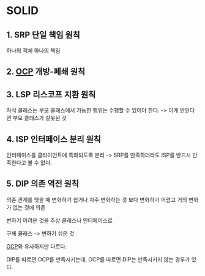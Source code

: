 # SOLID

## 1. SRP 단일 책임 원칙
하나의 객체 하나의 책임

## 2. [OCP](OCP) 개방-폐쇄 원칙

## 3. LSP 리스코프 치환 원칙
자식 클래스는 부모 클래스에서 가능한 행위는 수행할 수 있어야 한다.
-> 이게 안된다면 부모 클래스가 잘못된 것

## 4. ISP 인터페이스 분리 원칙
인터페이스를 클라이언트에 특화되도록 분리 
-> SRP를 만족하더라도 ISP를 반드시 만족한다고 볼 수 없다.

## 5. DIP 의존 역전 원칙
의존 관계를 맺을 때 변화하기 쉽거나 자주 변화하는 것 보다 변화하기 어렵고 거의 변화가 없는 것에 의존

변하기 어려운 것을 추상 클래스나 인터페이스로

구체 클래스 -> 변하기 쉬운 것

[OCP](OCP)와 유사하지만 다르다.

DIP를 따르면 OCP를 만족시키는데, OCP를 따르면 DIP는 만족시키지 않는 경우가 있다.
